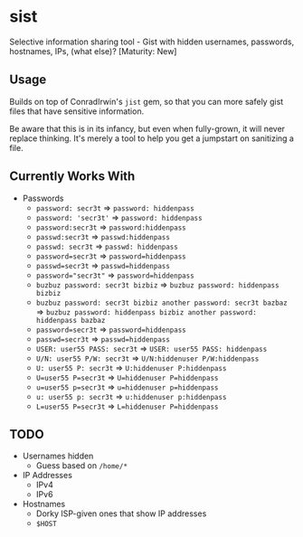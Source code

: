 sist
====

Selective information sharing tool - Gist with hidden usernames,
passwords, hostnames, IPs, (what else)? [Maturity: New]

Usage
-----

Builds on top of ConradIrwin's `jist` gem, so that you can more safely gist
files that have sensitive information.

Be aware that this is in its infancy, but even when fully-grown, it will never
replace thinking. It's merely a tool to help you get a jumpstart on sanitizing
a file.

Currently Works With
--------------------

<!--
Update by having sharpsaw/perl-dots then yy@" on the next line:
jjV}k!./mkdoc
-->
- Passwords
    - `password: secr3t` ⇒ `password: hiddenpass`
    - `password: 'secr3t'` ⇒ `password: hiddenpass`
    - `password:secr3t` ⇒ `password:hiddenpass`
    - `passwd:secr3t` ⇒ `passwd:hiddenpass`
    - `passwd: secr3t` ⇒ `passwd: hiddenpass`
    - `password=secr3t` ⇒ `password=hiddenpass`
    - `passwd=secr3t` ⇒ `passwd=hiddenpass`
    - `password="secr3t"` ⇒ `password=hiddenpass`
    - `buzbuz password: secr3t bizbiz` ⇒ `buzbuz password: hiddenpass bizbiz`
    - `buzbuz password: secr3t bizbiz another password: secr3t bazbaz` ⇒ `buzbuz password: hiddenpass bizbiz another password: hiddenpass bazbaz`
    - `password=secr3t` ⇒ `password=hiddenpass`
    - `passwd=secr3t` ⇒ `passwd=hiddenpass`
    - `USER: user55 PASS: secr3t` ⇒ `USER: user55 PASS: hiddenpass`
    - `U/N: user55 P/W: secr3t` ⇒ `U/N:hiddenuser P/W:hiddenpass`
    - `U: user55 P: secr3t` ⇒ `U:hiddenuser P:hiddenpass`
    - `U=user55 P=secr3t` ⇒ `U=hiddenuser P=hiddenpass`
    - `u=user55 p=secr3t` ⇒ `u=hiddenuser p=hiddenpass`
    - `u: user55 p: secr3t` ⇒ `u:hiddenuser p:hiddenpass`
    - `L=user55 P=secr3t` ⇒ `L=hiddenuser P=hiddenpass`

TODO
----

- Usernames hidden
    - Guess based on `/home/*`
- IP Addresses
    - IPv4
    - IPv6
- Hostnames
    - Dorky ISP-given ones that show IP addresses
    - `$HOST`
